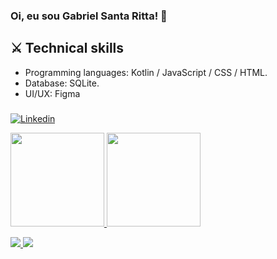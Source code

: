 ### Oi, eu sou Gabriel Santa Ritta! 👋

## ⚔️ Technical skills
- Programming languages: Kotlin / JavaScript / CSS / HTML.
- Database: SQLite. 
- UI/UX: Figma
###


      
[![Linkedin](https://img.shields.io/badge/LinkedIn-blue?style=for-the-badge&logo=Linkedin)](https://www.linkedin.com/in/gabriel-santa-ritta-772203198/)
<div align="left">
<a href="https://github.com/gabrielfst30">
<img height="150em" src="https://github-readme-stats.vercel.app/api?username=gabrielfst30&show_icons=true&theme=dark&include_all_commits=true&count_private=true"/>
<img height="150em" src="https://github-readme-stats.vercel.app/api/top-langs/?username=gabrielfst30&layout=compact&langs_count=7&theme=dark"/>
</div>
      
      
<p align = "left">
  <img  src = "https://github-readme-stats.vercel.app/api?username=gabrielfst30&show_icons=true&theme=radical&line_height=27">
  <img src = "https://github-readme-stats.vercel.app/api/top-langs/?username=gabrielfst307&hide=html,css,java,shaderlab,kotlin,hlsl&theme=radical">
</p>


 
 
